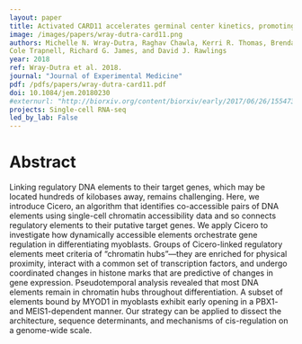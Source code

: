 ```yaml
---
layout: paper
title: Activated CARD11 accelerates germinal center kinetics, promoting mTORC1 and terminal differentiation
image: /images/papers/wray-dutra-card11.png
authors: Michelle N. Wray‑Dutra, Raghav Chawla, Kerri R. Thomas, Brenda J. Seymour, Tanvi Arkatkar, Karen M. Sommer, Socheath Khim,
Cole Trapnell, Richard G. James, and David J. Rawlings
year: 2018
ref: Wray-Dutra et al. 2018.
journal: "Journal of Experimental Medicine"
pdf: /pdfs/papers/wray-dutra-card11.pdf
doi: 10.1084/jem.20180230
#externurl: "http://biorxiv.org/content/biorxiv/early/2017/06/26/155473.full.pdf"
projects: Single-cell RNA-seq
led_by_lab: False
---
```


# Abstract

Linking regulatory DNA elements to their target genes, which may be located hundreds of kilobases away, remains challenging. Here, we introduce Cicero, an algorithm that identifies co-accessible pairs of DNA elements using single-cell chromatin accessibility data and so connects regulatory elements to their putative target genes. We apply Cicero to investigate how dynamically accessible elements orchestrate gene regulation in differentiating myoblasts. Groups of Cicero-linked regulatory elements meet criteria of “chromatin hubs”—they are enriched for physical proximity, interact with a common set of transcription factors, and undergo coordinated changes in histone marks that are predictive of changes in gene expression. Pseudotemporal analysis revealed that most DNA elements remain in chromatin hubs throughout differentiation. A subset of elements bound by MYOD1 in myoblasts exhibit early opening in a PBX1- and MEIS1-dependent manner. Our strategy can be applied to dissect the architecture, sequence determinants, and mechanisms of cis-regulation on a genome-wide scale.
